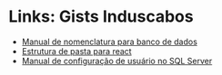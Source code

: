 # Links: Gists Induscabos

 - [Manual de nomenclatura para banco de dados](https://gist.github.com/induscabos-gti/819fd60d14598d34540ed8196d8c278a)
 - [Estrutura de pasta para react](https://gist.github.com/induscabos-gti/f17205b54ab0d6e323c35770ecffd78b)
 - [Manual de configuração de usuário no SQL Server](https://gist.github.com/induscabos-gti/ecaa6891d0fe00426a36616e7d61ffef)
